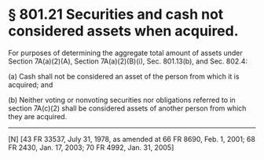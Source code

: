 # § 801.21   Securities and cash not considered assets when acquired.

For purposes of determining the aggregate total amount of assets under Section 7A(a)(2)(A), Section 7A(a)(2)(B)(i), Sec. 801.13(b), and Sec. 802.4:


(a) Cash shall not be considered an asset of the person from which it is acquired; and


(b) Neither voting or nonvoting securities nor obligations referred to in section 7A(c)(2) shall be considered assets of another person from which they are acquired.



---

[N] [43 FR 33537, July 31, 1978, as amended at 66 FR 8690, Feb. 1, 2001; 68 FR 2430, Jan. 17, 2003; 70 FR 4992, Jan. 31, 2005]




